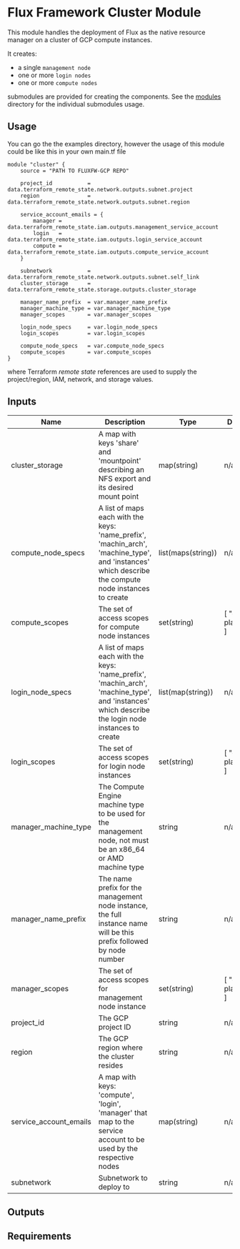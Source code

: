 # Flux Framework Cluster Module

This module handles the deployment of Flux as the native resource manager on a cluster of GCP compute instances.

It creates:

- a single `management node`
- one or more `login nodes`
- one or more `compute nodes`

submodules are provided for creating the components. See the [modules]() directory for the individual submodules 
usage.

## Usage

You can go the the examples directory, however the usage of this module could be like this in your own main.tf file

```hcl
module "cluster" {
    source = "PATH TO FLUXFW-GCP REPO"

    project_id           = data.terraform_remote_state.network.outputs.subnet.project
    region               = data.terraform_remote_state.network.outputs.subnet.region

    service_account_emails = {
        manager = data.terraform_remote_state.iam.outputs.management_service_account
        login   = data.terraform_remote_state.iam.outputs.login_service_account
        compute = data.terraform_remote_state.iam.outputs.compute_service_account
    }

    subnetwork           = data.terraform_remote_state.network.outputs.subnet.self_link
    cluster_storage      = data.terraform_remote_state.storage.outputs.cluster_storage

    manager_name_prefix  = var.manager_name_prefix
    manager_machine_type = var.manager_machine_type
    manager_scopes       = var.manager_scopes

    login_node_specs     = var.login_node_specs
    login_scopes         = var.login_scopes

    compute_node_specs   = var.compute_node_specs
    compute_scopes       = var.compute_scopes
}
```

where Terraform _remote state_ references are used to supply the project/region, IAM, network, and storage values.

## Inputs

| Name | Description | Type | Default | Required |
|------|-------------|------|---------|:--------:|
| cluster_storage | A map with keys 'share' and 'mountpoint' describing an NFS export and its desired mount point | map(string) | n/a | yes |
| compute_node_specs | A list of maps each with the keys: 'name_prefix', 'machin_arch', 'machine_type', and 'instances' which describe the compute node instances to create | list(maps(string)) | n/a | yes |
| compute_scopes | The set of access scopes for compute node instances | set(string) | [ "cloud-platform" ] | yes |
| login_node_specs | A list of maps each with the keys: 'name_prefix', 'machin_arch', 'machine_type', and 'instances' which describe the login node instances to create | list(map(string)) | n/a | yes |
| login_scopes | The set of access scopes for login node instances | set(string) | [ "cloud-platform" ] | yes |
| manager_machine_type | The Compute Engine machine type to be used for the management node, not must be an x86_64 or AMD machine type | string | n/a | yes |
| manager_name_prefix | The name prefix for the management node instance, the full instance name will be this prefix followed by node number | string | n/a | yes |
| manager_scopes | The set of access scopes for management node instance | set(string) | [ "cloud-platform" ] | yes |
| project_id | The GCP project ID | string | n/a | yes |
| region | The GCP region where the cluster resides | string | n/a | yes |
| service_account_emails | A map with keys: 'compute', 'login', 'manager' that map to the service account to be used by the respective nodes | map(string) | n/a | yes |
| subnetwork | Subnetwork to deploy to | string | n/a | yes |

## Outputs

## Requirements
